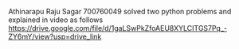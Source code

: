 Athinarapu Raju Sagar 700760049 solved two python problems and explained in video as follows
https://drive.google.com/file/d/1gaLSwPkZfoAEU8XYLCITGS7Pq_-ZY6mY/view?usp=drive_link 

